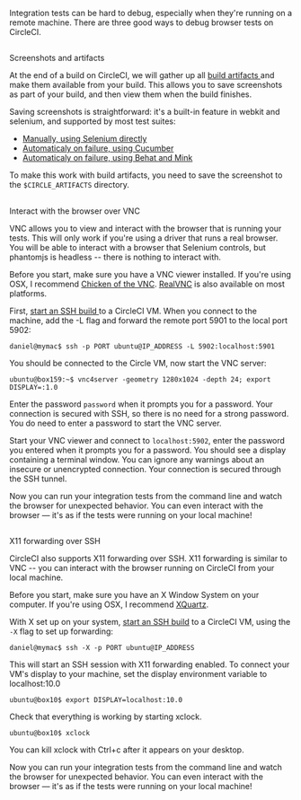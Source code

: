   Integration tests can be hard to debug, especially when they're running on a remote machine.
  There are three good ways to debug browser tests on CircleCI.

## 
  Screenshots and artifacts

  At the end of a build on CircleCI,
  we will gather up all
  [
    build artifacts
  ](/docs/build-artifacts)
  and make them available from your build.
  This allows you to save screenshots as part of your build,
  and then view them when the build finishes.

  Saving screenshots is straightforward:
  it's a built-in feature in webkit and selenium, and supported by most test suites:

*   [
      Manually, using Selenium directly
    ](http://docs.seleniumhq.org/docs/04_webdriver_advanced.jsp#remotewebdriver)
*   [
      Automaticaly on failure, using Cucumber
    ](https://github.com/mattheworiordan/capybara-screenshot)
*   [
      Automaticaly on failure, using Behat and Mink
    ](https://gist.github.com/michalochman/3175175)

  To make this work with build artifacts, you need to save the screenshot to the
  `$CIRCLE_ARTIFACTS`
  directory.

## 
  Interact with the browser over VNC

  VNC allows you to view and interact with the browser that is running your tests. This will only work if you're using a driver that runs a real browser. You will be able to interact with a browser that Selenium controls, but phantomjs is headless -- there is nothing to interact with.

  Before you start, make sure you have a VNC viewer installed. If you're using OSX, I recommend
    [Chicken of the VNC](http://sourceforge.net/projects/chicken/).
  [RealVNC](http://www.realvnc.com/download/viewer/)
  is also available on most platforms.

  First,
  [
    start an SSH build
  ](/docs/ssh-build)
  to a CircleCI VM. When you connect to the machine, add the -L flag and forward the remote port 5901 to the local port 5902:

```
daniel@mymac$ ssh -p PORT ubuntu@IP_ADDRESS -L 5902:localhost:5901
```

  You should be connected to the Circle VM, now start the VNC server:

```
ubuntu@box159:~$ vnc4server -geometry 1280x1024 -depth 24; export DISPLAY=:1.0
```

  Enter the password `password` when it prompts you for a password. Your connection is secured with SSH, so there is no need for a strong password. You do need to enter a password to start the VNC server.

  Start your VNC viewer and connect to `localhost:5902`, enter the password you entered when it prompts you for a password. You should see a display containing a terminal window. You can ignore any warnings about an insecure or unencrypted connection. Your connection is secured through the SSH tunnel.

  Now you can run your integration tests from the command line and watch the browser for unexpected behavior. You can even interact with the browser &mdash; it's as if the tests were running on your local machine!

## 
  X11 forwarding over SSH

  CircleCI also supports X11 forwarding over SSH. X11 forwarding is similar to VNC -- you can interact with the browser running on CircleCI from your local machine.

  Before you start, make sure you have an X Window System on your computer. If you're using OSX, I recommend
    [XQuartz](http://xquartz.macosforge.org/landing/).

  With X set up on your system,
  [start an SSH build](/docs/ssh-build)
  to a CircleCI VM, using the
  `-X`
  flag to set up forwarding:

```
daniel@mymac$ ssh -X -p PORT ubuntu@IP_ADDRESS
```

  This will start an SSH session with X11 forwarding enabled.
  To connect your VM's display to your machine, set the display environment variable to localhost:10.0

```
ubuntu@box10$ export DISPLAY=localhost:10.0
```

  Check that everything is working by starting xclock.

```
ubuntu@box10$ xclock
```

  You can kill xclock with Ctrl+c after it appears on your desktop.

  Now you can run your integration tests from the command line and watch the browser for unexpected behavior. You can even interact with the browser &mdash; it's as if the tests were running on your local machine!
